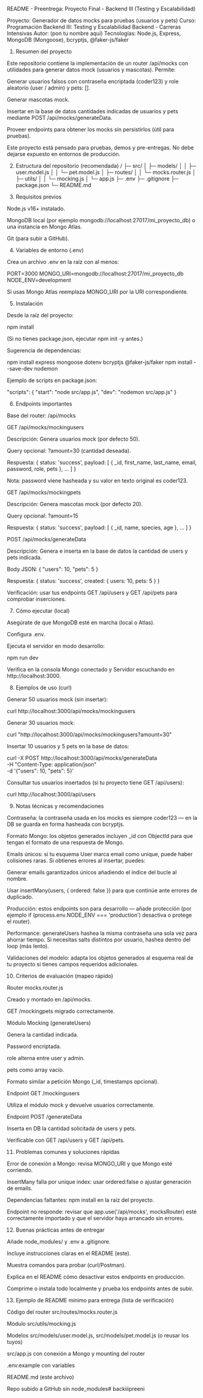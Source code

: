 README - Preentrega: Proyecto Final - Backend III (Testing y Escalabilidad)

Proyecto: Generador de datos mocks para pruebas (usuarios y pets)
Curso: Programación Backend III: Testing y Escalabilidad Backend - Carreras Intensivas
Autor: (pon tu nombre aquí)
Tecnologías: Node.js, Express, MongoDB (Mongoose), bcryptjs, @faker-js/faker

1. Resumen del proyecto

Este repositorio contiene la implementación de un router /api/mocks con utilidades para generar datos mock (usuarios y mascotas). Permite:

Generar usuarios falsos con contraseña encriptada (coder123) y role aleatorio (user / admin) y pets: [].

Generar mascotas mock.

Insertar en la base de datos cantidades indicadas de usuarios y pets mediante POST /api/mocks/generateData.

Proveer endpoints para obtener los mocks sin persistirlos (útil para pruebas).

Este proyecto está pensado para pruebas, demos y pre-entregas. No debe dejarse expuesto en entornos de producción.

2. Estructura del repositorio (recomendada)
/
├─ src/
│  ├─ models/
│  │  ├─ user.model.js
│  │  └─ pet.model.js
│  ├─ routes/
│  │  └─ mocks.router.js
│  ├─ utils/
│  │  └─ mocking.js
│  └─ app.js
├─ .env
├─ .gitignore
├─ package.json
└─ README.md

3. Requisitos previos

Node.js v16+ instalado.

MongoDB local (por ejemplo mongodb://localhost:27017/mi_proyecto_db) o una instancia en Mongo Atlas.

Git (para subir a GitHub).

4. Variables de entorno (.env)

Crea un archivo .env en la raíz con al menos:

PORT=3000
MONGO_URI=mongodb://localhost:27017/mi_proyecto_db
NODE_ENV=development


Si usas Mongo Atlas reemplaza MONGO_URI por la URI correspondiente.

5. Instalación

Desde la raíz del proyecto:

npm install


(Si no tienes package.json, ejecutar npm init -y antes.)

Sugerencia de dependencias:

npm install express mongoose dotenv bcryptjs @faker-js/faker
npm install --save-dev nodemon


Ejemplo de scripts en package.json:

"scripts": {
  "start": "node src/app.js",
  "dev": "nodemon src/app.js"
}

6. Endpoints importantes

Base del router: /api/mocks

GET /api/mocks/mockingusers

Descripción: Genera usuarios mock (por defecto 50).

Query opcional: ?amount=30 (cantidad deseada).

Respuesta: { status: 'success', payload: [ { _id, first_name, last_name, email, password, role, pets }, ... ] }

Nota: password viene hasheada y su valor en texto original es coder123.

GET /api/mocks/mockingpets

Descripción: Genera mascotas mock (por defecto 20).

Query opcional: ?amount=15

Respuesta: { status: 'success', payload: [ { _id, name, species, age }, ... ] }

POST /api/mocks/generateData

Descripción: Genera e inserta en la base de datos la cantidad de users y pets indicada.

Body JSON: { "users": 10, "pets": 5 }

Respuesta: { status: 'success', created: { users: 10, pets: 5 } }

Verificación: usar tus endpoints GET /api/users y GET /api/pets para comprobar inserciones.

7. Cómo ejecutar (local)

Asegúrate de que MongoDB esté en marcha (local o Atlas).

Configura .env.

Ejecuta el servidor en modo desarrollo:

npm run dev


Verifica en la consola Mongo conectado y Servidor escuchando en http://localhost:3000.

8. Ejemplos de uso (curl)

Generar 50 usuarios mock (sin insertar):

curl http://localhost:3000/api/mocks/mockingusers


Generar 30 usuarios mock:

curl "http://localhost:3000/api/mocks/mockingusers?amount=30"


Insertar 10 usuarios y 5 pets en la base de datos:

curl -X POST http://localhost:3000/api/mocks/generateData \
  -H "Content-Type: application/json" \
  -d '{"users": 10, "pets": 5}'


Consultar tus usuarios insertados (si tu proyecto tiene GET /api/users):

curl http://localhost:3000/api/users

9. Notas técnicas y recomendaciones

Contraseña: la contraseña usada en los mocks es siempre coder123 — en la DB se guarda en forma hasheada con bcryptjs.

Formato Mongo: los objetos generados incluyen _id con ObjectId para que tengan el formato de una respuesta de Mongo.

Emails únicos: si tu esquema User marca email como unique, puede haber colisiones raras. Si obtienes errores al insertar, puedes:

Generar emails garantizados únicos añadiendo el índice del bucle al nombre.

Usar insertMany(users, { ordered: false }) para que continúe ante errores de duplicado.

Producción: estos endpoints son para desarrollo — añade protección (por ejemplo if (process.env.NODE_ENV === 'production') desactiva o protege el router).

Performance: generateUsers hashea la misma contraseña una sola vez para ahorrar tiempo. Si necesitas salts distintos por usuario, hashea dentro del loop (más lento).

Validaciones del modelo: adapta los objetos generados al esquema real de tu proyecto si tienes campos requeridos adicionales.

10. Criterios de evaluación (mapeo rápido)

Router mocks.router.js

Creado y montado en /api/mocks.

GET /mockingpets migrado correctamente.

Módulo Mocking (generateUsers)

Genera la cantidad indicada.

Password encriptada.

role alterna entre user y admin.

pets como array vacío.

Formato similar a petición Mongo (_id, timestamps opcional).

Endpoint GET /mockingusers

Utiliza el módulo mock y devuelve usuarios correctamente.

Endpoint POST /generateData

Inserta en DB la cantidad solicitada de users y pets.

Verificable con GET /api/users y GET /api/pets.

11. Problemas comunes y soluciones rápidas

Error de conexión a Mongo: revisa MONGO_URI y que Mongo esté corriendo.

InsertMany falla por unique index: usar ordered:false o ajustar generación de emails.

Dependencias faltantes: npm install en la raíz del proyecto.

Endpoint no responde: revisar que app.use('/api/mocks', mocksRouter) esté correctamente importado y que el servidor haya arrancado sin errores.

12. Buenas prácticas antes de entregar

Añade node_modules/ y .env a .gitignore.

Incluye instrucciones claras en el README (este).

Muestra comandos para probar (curl/Postman).

Explica en el README cómo desactivar estos endpoints en producción.

Comprime o instala todo localmente y prueba los endpoints antes de subir.

13. Ejemplo de README mínimo para entrega (lista de verificación)

 Código del router src/routes/mocks.router.js

 Módulo src/utils/mocking.js

 Modelos src/models/user.model.js, src/models/pet.model.js (o reusar los tuyos)

 src/app.js con conexión a Mongo y mounting del router

 .env.example con variables

 README.md (este archivo)

 Repo subido a GitHub sin node_modules# backiiipreeni
